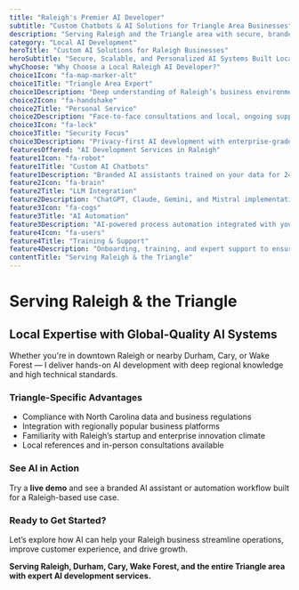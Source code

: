 ```yaml
---
title: "Raleigh's Premier AI Developer"
subtitle: "Custom Chatbots & AI Solutions for Triangle Area Businesses"
description: "Serving Raleigh and the Triangle area with secure, branded AI solutions. From custom chatbots to enterprise AI integration, I help local businesses leverage AI technology effectively."
category: "Local AI Development"
heroTitle: "Custom AI Solutions for Raleigh Businesses"
heroSubtitle: "Secure, Scalable, and Personalized AI Systems Built Locally"
whyChoose: "Why Choose a Local Raleigh AI Developer?"
choice1Icon: "fa-map-marker-alt"
choice1Title: "Triangle Area Expert"
choice1Description: "Deep understanding of Raleigh’s business environment and tech ecosystem"
choice2Icon: "fa-handshake"
choice2Title: "Personal Service"
choice2Description: "Face-to-face consultations and local, ongoing support"
choice3Icon: "fa-lock"
choice3Title: "Security Focus"
choice3Description: "Privacy-first AI development with enterprise-grade protections"
featuresOffered: "AI Development Services in Raleigh"
feature1Icon: "fa-robot"
feature1Title: "Custom AI Chatbots"
feature1Description: "Branded AI assistants trained on your data for 24/7 support and lead qualification"
feature2Icon: "fa-brain"
feature2Title: "LLM Integration"
feature2Description: "ChatGPT, Claude, Gemini, and Mistral implementations tailored to your use case"
feature3Icon: "fa-cogs"
feature3Title: "AI Automation"
feature3Description: "AI-powered process automation integrated with your existing workflows"
feature4Icon: "fa-users"
feature4Title: "Training & Support"
feature4Description: "Onboarding, training, and expert support to ensure successful AI adoption"
contentTitle: "Serving Raleigh & the Triangle"
---
```


# Serving Raleigh & the Triangle

## Local Expertise with Global-Quality AI Systems

Whether you're in downtown Raleigh or nearby Durham, Cary, or Wake Forest — I deliver hands-on AI development with deep regional knowledge and high technical standards.

### Triangle-Specific Advantages

- Compliance with North Carolina data and business regulations  
- Integration with regionally popular business platforms  
- Familiarity with Raleigh’s startup and enterprise innovation climate  
- Local references and in-person consultations available  

### See AI in Action

Try a **live demo** and see a branded AI assistant or automation workflow built for a Raleigh-based use case.

### Ready to Get Started?

Let’s explore how AI can help your Raleigh business streamline operations, improve customer experience, and drive growth.

**Serving Raleigh, Durham, Cary, Wake Forest, and the entire Triangle area with expert AI development services.**
